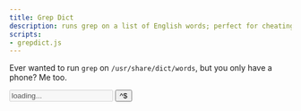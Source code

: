 ```yaml
---
title: Grep Dict
description: runs grep on a list of English words; perfect for cheating on crossword puzzles
scripts:
- grepdict.js
---
```


Ever wanted to run `grep` on `/usr/share/dict/words`,
but you only have a phone?
Me too.

<!-- <label for="regexp">Match Regex</label>: -->
<input id="regexp" type="search" disabled="true" value="loading...">
<button id="anchor">^$</button>

<ul id="matches"></ul>
